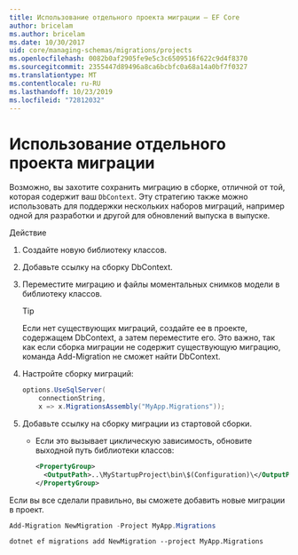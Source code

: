 ```yaml
---
title: Использование отдельного проекта миграции — EF Core
author: bricelam
ms.author: bricelam
ms.date: 10/30/2017
uid: core/managing-schemas/migrations/projects
ms.openlocfilehash: 0082b0af2905fe9e5c3c6509516f622c9d4f8370
ms.sourcegitcommit: 2355447d89496a8ca6bcbfc0a68a14a0bf7f0327
ms.translationtype: MT
ms.contentlocale: ru-RU
ms.lasthandoff: 10/23/2019
ms.locfileid: "72812032"
---
```

# <a name="using-a-separate-migrations-project"></a>Использование отдельного проекта миграции

Возможно, вы захотите сохранить миграцию в сборке, отличной от той, которая содержит ваш `DbContext`. Эту стратегию также можно использовать для поддержки нескольких наборов миграций, например одной для разработки и другой для обновлений выпуска в выпуске.

Действие

1. Создайте новую библиотеку классов.

2. Добавьте ссылку на сборку DbContext.

3. Переместите миграцию и файлы моментальных снимков модели в библиотеку классов.
   > [!TIP]
   > Если нет существующих миграций, создайте ее в проекте, содержащем DbContext, а затем переместите его.
   > Это важно, так как если сборка миграции не содержит существующую миграцию, команда Add-Migration не сможет найти DbContext.

4. Настройте сборку миграций:

   ``` csharp
   options.UseSqlServer(
       connectionString,
       x => x.MigrationsAssembly("MyApp.Migrations"));
   ```

5. Добавьте ссылку на сборку миграции из стартовой сборки.
   * Если это вызывает циклическую зависимость, обновите выходной путь библиотеки классов:

     ``` xml
     <PropertyGroup>
       <OutputPath>..\MyStartupProject\bin\$(Configuration)\</OutputPath>
     </PropertyGroup>
     ```

Если вы все сделали правильно, вы сможете добавить новые миграции в проект.

``` powershell
Add-Migration NewMigration -Project MyApp.Migrations
```

``` Console
dotnet ef migrations add NewMigration --project MyApp.Migrations
```
